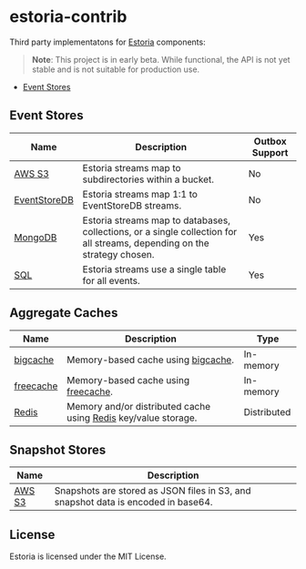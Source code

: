 # estoria-contrib

Third party implementatons for [Estoria](https://github.com/go-estoria/estoria) components:

>**Note**: This project is in early beta. While functional, the API is not yet stable and is not suitable for production use.

- [Event Stores](#event-stores)

## Event Stores

| Name | Description | Outbox Support |
|------|-------------| -------------- |
| [AWS S3](./aws/s3/eventstore) | Estoria streams map to subdirectories within a bucket. | No |
| [EventStoreDB](./eventstoredb/eventstore) | Estoria streams map 1:1 to EventStoreDB streams. | No |
| [MongoDB](./mongodb/eventstore) | Estoria streams map to databases, collections, or a single collection for all streams, depending on the strategy chosen. | Yes |
| [SQL](./sql/eventstore) | Estoria streams use a single table for all events. | Yes |

## Aggregate Caches

| Name | Description | Type |
|------|-------------| ---- |
| [bigcache](./bigcache/aggregatecache) | Memory-based cache using [bigcache](https://github.com/allegro/bigcache). | In-memory |
| [freecache](./freecache/aggregatecache) | Memory-based cache using [freecache](https://github.com/coocood/freecache). | In-memory |
| [Redis](./redis/aggregatecache) | Memory and/or distributed cache using [Redis](https://github.com/redis/redis) key/value storage. | Distributed |

## Snapshot Stores

| Name | Description |
|------|-------------|
| [AWS S3](./aws/s3/snapshotstore) | Snapshots are stored as JSON files in S3, and snapshot data is encoded in base64. |

## License

Estoria is licensed under the MIT License.
